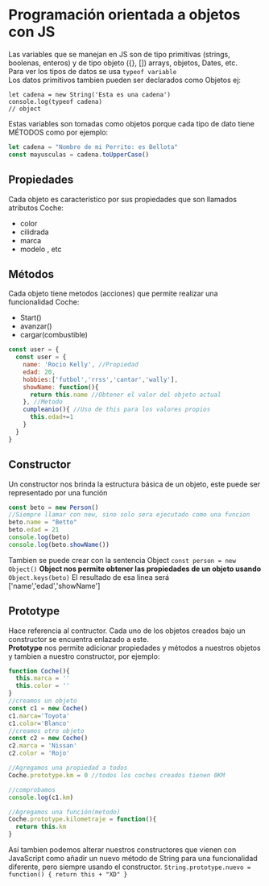 # Programación orientada a objetos con JS
Las variables que se manejan en JS son de tipo primitivas (strings, boolenas, enteros) y de tipo objeto ({}, []) arrays, objetos, Dates, etc.
<br>Para ver los tipos de datos se usa ` typeof variable `
<br>Los datos primitivos tambien pueden ser declarados como Objetos ej:

```JS
let cadena = new String('Esta es una cadena')
console.log(typeof cadena)
// object
```
Estas variables son tomadas como objetos porque cada tipo de dato tiene MÉTODOS como por ejemplo:
```js
let cadena = "Nombre de mi Perrito: es Bellota"
const mayusculas = cadena.toUpperCase()
```

## Propiedades
Cada objeto es característico por sus propiedades que son llamados atributos
Coche:
  - color
  - cilidrada
  - marca
  - modelo , etc

## Métodos
Cada objeto tiene metodos (acciones) que permite realizar una funcionalidad
Coche:
  - Start()
  - avanzar()
  - cargar(combustible)
```js
const user = {
  const user = {
    name: 'Rocio Kelly', //Propiedad
    edad: 20,
    hobbies:['futbol','rrss','cantar','wally'],
    showName: function(){
      return this.name //Obtener el valor del objeto actual
    }, //Metodo
    cumpleanio(){ //Uso de this para los valores propios
      this.edad+=1
    }
  }
}
```

## Constructor
Un constructor nos brinda la estructura básica de un objeto, este puede ser representado por una función
```js
const beto = new Person()
//Siempre llamar con new, sino solo sera ejecutado como una funcion
beto.name = "Betto"
beto.edad = 21
console.log(beto)
console.log(beto.showName())
```
Tambien se puede crear con la sentencia Object `const person = new Object()`
**Object nos permite obtener las propiedades de un objeto usando** `Object.keys(beto)`
El resultado de esa linea será ['name','edad','showName'] 

## Prototype
Hace referencia al contructor. Cada uno de los objetos creados bajo un constructor se encuentra enlazado a este.<br> 
**Prototype** nos permite adicionar propiedades y métodos a nuestros objetos y tambien a nuestro constructor, por ejemplo:
```js
function Coche(){
  this.marca = ''
  this.color = ''
}
//creamos un objeto
const c1 = new Coche()
c1.marca='Toyota'
c1.color='Blanco'
//creamos otro objeto
const c2 = new Coche()
c2.marca = 'Nissan'
c2.color = 'Rojo'

//Agregamos una propiedad a todos 
Coche.prototype.km = 0 //todos los coches creados tienen 0KM

//comprobamos
console.log(c1.km)

//Agregamos una función(metodo)
Coche.prototype.kilometraje = function(){
  return this.km
}
``` 
Así tambien podemos alterar nuestros constructores que vienen con JavaScript como añadir un nuevo método de String para una funcionalidad diferente, pero siempre usando el constructor. `String.prototype.nuevo = function() { return this + "XD" }`